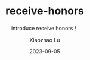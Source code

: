 ---
layout:     post
title:      receive-honors
subtitle:   introduce receive honors！
date:       2023-09-05
author:     Xiaozhao Lu
header-img: img/post-bg-balloons.jpg
catalog:    false
tags:
    - News
---